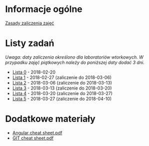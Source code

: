 # Informacje ogólne
[Zasady zaliczenia zajęć](https://pwr-piisw.github.io/materialy/laboratorium.pdf)

# Listy zadań
*Uwaga: daty zaliczenia określono dla laboratoriów wtorkowych. W przypadku zajęć piątkowych należy do poniższej daty dodać 3 dni.*

* [Lista 0](https://pwr-piisw.github.io/materialy/listy/2017/lista_0.pdf) - 2018-02-20
* [Lista 1](https://pwr-piisw.github.io/materialy/listy/2017/lista_1.pdf) - 2018-02-27 (zaliczenie do 2018-03-06)
* [Lista 2](https://pwr-piisw.github.io/materialy/listy/2017/lista_2.pdf) - 2018-03-06 (zaliczenie do 2018-03-13)
* [Lista 3](https://pwr-piisw.github.io/materialy/listy/2017/lista_3.pdf) - 2018-03-13 (zaliczenie do 2018-03-20)
* [Lista 4](https://pwr-piisw.github.io/materialy/listy/2017/lista_4.pdf) - 2018-03-20 (zaliczenie do 2018-03-27)
* [Lista 5](https://pwr-piisw.github.io/materialy/listy/2017/lista_5.pdf) - 2018-03-27 (zaliczenie do 2018-04-10)

# Dodatkowe materiały
* [Angular cheat sheet.pdf](https://pwr-piisw.github.io/materialy/Angular%20cheat%20sheet.pdf)
* [GIT cheat sheet.pdf](https://pwr-piisw.github.io/materialy/GIT-cheat-sheet.pdf)

